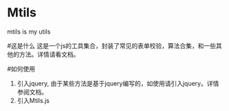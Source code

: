 # Mtils
mtils is my utils

#这是什么
这是一个js的工具集合，封装了常见的表单校验，算法合集，和一些其他的方法。详情请看文档。


#如何使用
1. 引入jquery, 由于某些方法是基于jquery编写的，如使用请引入jquery。详情参阅文档。
2. 引入Mtils.js
